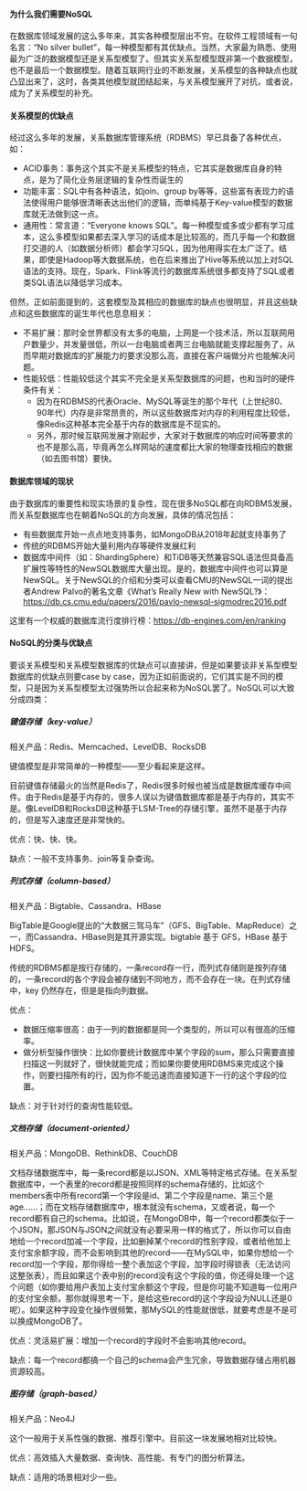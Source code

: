 #### 为什么我们需要NoSQL

在数据库领域发展的这么多年来，其实各种模型层出不穷。在软件工程领域有一句名言：“No silver bullet”，每一种模型都有其优缺点。当然，大家最为熟悉、使用最为广泛的数据模型还是关系型模型了。但其实关系型模型既非第一个数据模型，也不是最后一个数据模型。随着互联网行业的不断发展，关系模型的各种缺点也就凸显出来了，这时，各类其他模型就团结起来，与关系模型展开了对抗，或者说，成为了关系模型的补充。

#### 关系模型的优缺点

经过这么多年的发展，关系数据库管理系统（RDBMS）早已具备了各种优点，如：

- ACID事务：事务这个其实不是关系模型的特点，它其实是数据库自身的特点，是为了简化业务层逻辑的复杂性而诞生的
- 功能丰富：SQL中有各种语法，如join、group by等等，这些富有表现力的语法使得用户能够很清晰表达出他们的逻辑，而单纯基于Key-value模型的数据库就无法做到这一点。
- 通用性：常言道：“Everyone knows SQL”。每一种模型或多或少都有学习成本，这么多模型如果都去深入学习的话成本是比较高的，而几乎每一个和数据打交道的人（如数据分析师）都会学习SQL，因为他用得实在太广泛了。结果，即使是Hadoop等大数据系统，也在后来推出了Hive等系统以加上对SQL语法的支持。现在，Spark、Flink等流行的数据库系统很多都支持了SQL或者类SQL语法以降低学习成本。

但然，正如前面提到的，这套模型及其相应的数据库的缺点也很明显，并且这些缺点和这些数据库的诞生年代也息息相关：

- 不易扩展：那时全世界都没有太多的电脑，上网是一个技术活，所以互联网用户数量少，并发量很低，所以一台电脑或者两三台电脑就能支撑起服务了，从而早期对数据库的扩展能力的要求没那么高，直接在客户端做分片也能解决问题。
- 性能较低：性能较低这个其实不完全是关系型数据库的问题，也和当时的硬件条件有关：
  - 因为在RDBMS的代表Oracle、MySQL等诞生的那个年代（上世纪80、90年代）内存是非常昂贵的，所以这些数据库对内存的利用程度比较低，像Redis这种基本完全基于内存的数据库是不现实的。
  - 另外，那时候互联网发展才刚起步，大家对于数据库的响应时间等要求的也不是那么高，毕竟再怎么样网站的速度都比大家的物理查找相应的数据（如去图书馆）要快。

#### 数据库领域的现状

由于数据库的重要性和现实场景的复杂性，现在很多NoSQL都在向RDBMS发展，而关系型数据库也在朝着NoSQL的方向发展，具体的情况包括：

- 有些数据库开始一点点地支持事务，如MongoDB从2018年起就支持事务了
- 传统的RDBMS开始大量利用内存等硬件发展红利
- 数据库中间件（如：ShardingSphere）和TiDB等天然兼容SQL语法但具备高扩展性等特性的NewSQL数据库大量出现。是的，数据库中间件也可以算是NewSQL。关于NewSQL的介绍和分类可以查看CMU的NewSQL一词的提出者Andrew Palvo的著名文章《What’s Really New with NewSQL?》：https://db.cs.cmu.edu/papers/2016/pavlo-newsql-sigmodrec2016.pdf

这里有一个权威的数据库流行度排行榜：https://db-engines.com/en/ranking

#### NoSQL的分类与优缺点

要谈关系模型和关系模型数据库的优缺点可以直接讲，但是如果要谈非关系型模型数据库的优缺点则要case by case，因为正如前面说的，它们其实是不同的模型，只是因为关系型模型太过强势所以合起来称为NoSQL罢了。NoSQL可以大致分成四类：

##### 键值存储（key-value）

相关产品：Redis、Memcached、LevelDB、RocksDB

键值模型是非常简单的一种模型——至少看起来是这样。

目前键值存储最火的当然是Redis了，Redis很多时候也被当成是数据库缓存中间件。由于Redis是基于内存的，很多人误以为键值数据库都是基于内存的，其实不是。像LevelDB和RocksDB这种基于LSM-Tree的存储引擎，虽然不是基于内存的，但是写入速度还是非常快的。

优点：快、快、快。

缺点：一般不支持事务、join等复杂查询。

##### 列式存储（column-based）

相关产品：Bigtable、Cassandra、HBase

BigTable是Google提出的“大数据三驾马车”（GFS、BigTable、MapReduce）之一，而Cassandra、HBase则是其开源实现。bigtable 基于 GFS，HBase 基于 HDFS。

传统的RDBMS都是按行存储的，一条record存一行，而列式存储则是按列存储的，一条record的各个字段会被存储到不同地方，而不会存在一块。在列式存储中，key 仍然存在，但是是指向列数据。

优点：

- 数据压缩率很高：由于一列的数据都是同一个类型的，所以可以有很高的压缩率。
- 做分析型操作很快：比如你要统计数据库中某个字段的sum，那么只需要直接扫描这一列就好了，很快就能完成；而如果你要使用RDBMS来完成这个操作，则要扫描所有的行，因为你不能迅速而直接知道下一行的这个字段的位置。

缺点：对于针对行的查询性能较低。

##### 文档存储（document-oriented）

相关产品：MongoDB、RethinkDB、CouchDB

文档存储数据库中，每一条record都是以JSON、XML等特定格式存储。在关系型数据库中，一个表里的record都是按照同样的schema存储的，比如这个members表中所有record第一个字段是id、第二个字段是name、第三个是age......；而在文档存储数据库中，根本就没有schema，又或者说，每一个record都有自己的schema。比如说，在MongoDB中，每一个record都类似于一个JSON，那JSON与JSON之间就没有必要采用一样的格式了，所以你可以自由地给一个record加减一个字段，比如删掉某个record的性别字段，或者给他加上支付宝余额字段，而不会影响到其他的record——在MySQL中，如果你想给一个record加一个字段，那你得给一整个表加这个字段，加字段时得锁表（无法访问这整张表），而且如果这个表中别的record没有这个字段的值，你还得处理一个这个问题（如你要给用户表加上支付宝余额这个字段，但是你可能不知道每一位用户的支付宝余额，那你就得思考一下，是给这些record的这个字段设为NULL还是0呢）。如果这种字段变化操作很频繁，那MySQL的性能就很低，就要考虑是不是可以换成MongoDB了。

优点：灵活易扩展：增加一个record的字段时不会影响其他record。

缺点：每一个record都搞一个自己的schema会产生冗余，导致数据存储占用机器资源较高。

##### 图存储（graph-based）

相关产品：Neo4J

这个一般用于关系性强的数据、推荐引擎中。目前这一块发展地相对比较快。

优点：高效插入大量数据、查询快、高性能、有专门的图分析算法。

缺点：适用的场景相对少一些。











